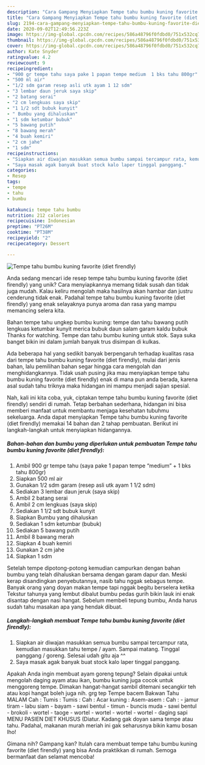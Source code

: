 ```yaml
---
description: "Cara Gampang Menyiapkan Tempe tahu bumbu kuning favorite (diet firendly), Lezat Sekali"
title: "Cara Gampang Menyiapkan Tempe tahu bumbu kuning favorite (diet firendly), Lezat Sekali"
slug: 2194-cara-gampang-menyiapkan-tempe-tahu-bumbu-kuning-favorite-diet-firendly-lezat-sekali
date: 2020-09-02T12:49:56.223Z
image: https://img-global.cpcdn.com/recipes/586a48796f0fdbd0/751x532cq70/tempe-tahu-bumbu-kuning-favorite-diet-firendly-foto-resep-utama.jpg
thumbnail: https://img-global.cpcdn.com/recipes/586a48796f0fdbd0/751x532cq70/tempe-tahu-bumbu-kuning-favorite-diet-firendly-foto-resep-utama.jpg
cover: https://img-global.cpcdn.com/recipes/586a48796f0fdbd0/751x532cq70/tempe-tahu-bumbu-kuning-favorite-diet-firendly-foto-resep-utama.jpg
author: Kate Snyder
ratingvalue: 4.2
reviewcount: 9
recipeingredient:
- "900 gr tempe tahu saya pake 1 papan tempe medium  1 bks tahu 800gr"
- "500 ml air"
- "1/2 sdm garam resep asli utk ayam 1 12 sdm"
- "3 lembar daun jeruk saya skip"
- "2 batang serai"
- "2 cm lengkuas saya skip"
- "1 1/2 sdt bubuk kunyit"
- " Bumbu yang dihaluskan"
- "1 sdm ketumbar bubuk"
- "5 bawang putih"
- "8 bawang merah"
- "4 buah kemiri"
- "2 cm jahe"
- "1 sdm"
recipeinstructions:
- "Siapkan air diwajan masukkan semua bumbu sampai tercampur rata, kemudian masukkan tahu tempe / ayam. Sampai matang. Tinggal panggang / goreng. Selesai udah gitu aja ^^"
- "Saya masak agak banyak buat stock kalo laper tinggal panggang."
categories:
- Resep
tags:
- tempe
- tahu
- bumbu

katakunci: tempe tahu bumbu 
nutrition: 212 calories
recipecuisine: Indonesian
preptime: "PT26M"
cooktime: "PT38M"
recipeyield: "2"
recipecategory: Dessert

---
```



![Tempe tahu bumbu kuning favorite (diet firendly)](https://img-global.cpcdn.com/recipes/586a48796f0fdbd0/751x532cq70/tempe-tahu-bumbu-kuning-favorite-diet-firendly-foto-resep-utama.jpg)

Anda sedang mencari ide resep tempe tahu bumbu kuning favorite (diet firendly) yang unik? Cara menyiapkannya memang tidak susah dan tidak juga mudah. Kalau keliru mengolah maka hasilnya akan hambar dan justru cenderung tidak enak. Padahal tempe tahu bumbu kuning favorite (diet firendly) yang enak selayaknya punya aroma dan rasa yang mampu memancing selera kita.

Bahan tempe tahu ungkep bumbu kuning: tempe dan tahu bawang putih lengkuas ketumbar kunyit merica bubuk daun salam garam kaldu bubuk Thanks for watching. Tempe dan tahu bumbu kuning untuk stok. Saya suka banget bikin ini dalam jumlah banyak trus disimpan di kulkas.

Ada beberapa hal yang sedikit banyak berpengaruh terhadap kualitas rasa dari tempe tahu bumbu kuning favorite (diet firendly), mulai dari jenis bahan, lalu pemilihan bahan segar hingga cara mengolah dan menghidangkannya. Tidak usah pusing jika mau menyiapkan tempe tahu bumbu kuning favorite (diet firendly) enak di mana pun anda berada, karena asal sudah tahu triknya maka hidangan ini mampu menjadi sajian spesial.


Nah, kali ini kita coba, yuk, ciptakan tempe tahu bumbu kuning favorite (diet firendly) sendiri di rumah. Tetap berbahan sederhana, hidangan ini bisa memberi manfaat untuk membantu menjaga kesehatan tubuhmu sekeluarga. Anda dapat menyiapkan Tempe tahu bumbu kuning favorite (diet firendly) memakai 14 bahan dan 2 tahap pembuatan. Berikut ini langkah-langkah untuk menyiapkan hidangannya.

<!--inarticleads1-->

##### Bahan-bahan dan bumbu yang diperlukan untuk pembuatan Tempe tahu bumbu kuning favorite (diet firendly):

1. Ambil 900 gr tempe tahu (saya pake 1 papan tempe “medium” + 1 bks tahu 800gr)
1. Siapkan 500 ml air
1. Gunakan 1/2 sdm garam (resep asli utk ayam 1 1/2 sdm)
1. Sediakan 3 lembar daun jeruk (saya skip)
1. Ambil 2 batang serai
1. Ambil 2 cm lengkuas (saya skip)
1. Sediakan 1 1/2 sdt bubuk kunyit
1. Siapkan  Bumbu yang dihaluskan
1. Sediakan 1 sdm ketumbar (bubuk)
1. Sediakan 5 bawang putih
1. Ambil 8 bawang merah
1. Siapkan 4 buah kemiri
1. Gunakan 2 cm jahe
1. Siapkan 1 sdm


Setelah tempe dipotong-potong kemudian campurkan dengan bahan bumbu yang telah dihaluskan bersama dengan garam dapur dan. Meski kerap disandingkan penyebutannya, nasib tahu nggak sebagus tempe. Banyak orang yang doyan makan tempe tapi nggak begitu berselera ketika Tekstur tahunya yang lembut dibalut bumbu pedas gurih bikin lauk ini enak disantap dengan nasi hangat. Sebelum membeli tepung bumbu, Anda harus sudah tahu masakan apa yang hendak dibuat. 

<!--inarticleads2-->

##### Langkah-langkah membuat Tempe tahu bumbu kuning favorite (diet firendly):

1. Siapkan air diwajan masukkan semua bumbu sampai tercampur rata, kemudian masukkan tahu tempe / ayam. Sampai matang. Tinggal panggang / goreng. Selesai udah gitu aja ^^
1. Saya masak agak banyak buat stock kalo laper tinggal panggang.


Apakah Anda ingin membuat ayam goreng tepung? Selain dipakai untuk mengolah daging ayam atau ikan, bumbu kuning juga cocok untuk menggoreng tempe. Dimakan hangat-hangat sambil ditemani secangkir teh atau kopi hangat boleh juga nih. grg tep Tempe bacem Bakwan Tahu MALAM Cah : Tumis : Tumis : Cah : Acar kuning : Asem-asem : Cah : - jamur tiram - labu siam - bayam - sawi bentul - timun - buncis muda - sawi bentul - brokoli - wortel - taoge - wortel - wortel - wortel - wortel - daging sapi MENU PASIEN DIET KHUSUS (Diatur. Kadang gak doyan sama tempe atau tahu. Padahal, makanan murah meriah ini gak seharusnya bikin kamu bosan lho! 

Gimana nih? Gampang kan? Itulah cara membuat tempe tahu bumbu kuning favorite (diet firendly) yang bisa Anda praktikkan di rumah. Semoga bermanfaat dan selamat mencoba!
